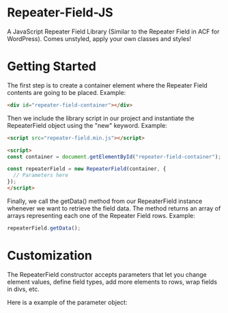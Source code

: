 # Repeater-Field-JS
A JavaScript Repeater Field Library (Similar to the Repeater Field in ACF for WordPress). Comes unstyled, apply your own classes and styles!

# Getting Started
The first step is to create a container element where the Repeater Field contents are going to be placed. Example:

```html
<div id="repeater-field-container"></div>
```

Then we include the library script in our project and instantiate the RepeaterField object using the "new" keyword. Example:

```html
<script src="repeater-field.min.js"></script>

<script>
const container = document.getElementById("repeater-field-container");

const repeaterField = new RepeaterField(container, {
  // Parameters here
});
</script>
```

Finally, we call the getData() method from our RepeaterField instance whenever we want to retrieve the field data. The method returns an array of arrays representing each one of the Repeater Field rows. Example:

```javascript
repeaterField.getData();
```

# Customization
The RepeaterField constructor accepts parameters that let you change element values, define field types, add more elements to rows, wrap fields in divs, etc.

Here is a example of the parameter object:

```javascript

```
